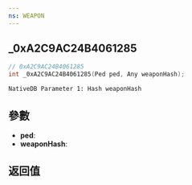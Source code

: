 ```yaml
---
ns: WEAPON
---
```

## _0xA2C9AC24B4061285

```c
// 0xA2C9AC24B4061285
int _0xA2C9AC24B4061285(Ped ped, Any weaponHash);
```

```
NativeDB Parameter 1: Hash weaponHash
```

## 參數
* **ped**: 
* **weaponHash**: 

## 返回值
